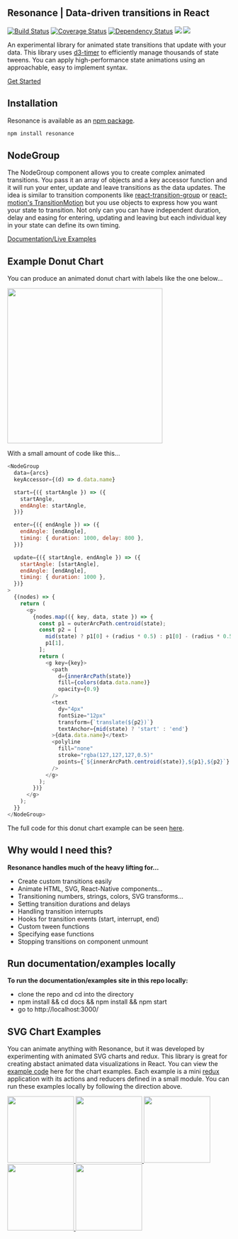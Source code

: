 ## Resonance | Data-driven transitions in React

[![Build Status](https://travis-ci.org/sghall/resonance.svg?branch=master)](https://travis-ci.org/sghall/resonance)
[![Coverage Status](https://coveralls.io/repos/github/sghall/resonance/badge.svg?branch=master)](https://coveralls.io/github/sghall/resonance?branch=master)
[![Dependency Status](https://www.versioneye.com/user/projects/58cf12fc6893fd004792c7d0/badge.svg?style=flat-square)](https://www.versioneye.com/user/projects/58cf12fc6893fd004792c7d0)
![](http://img.badgesize.io/sghall/resonance/blob/gh-pages/dist/resonance.min.js.svg?label=minified)
![](http://img.badgesize.io/sghall/resonance/blob/gh-pages/dist/resonance.js.svg?compression=gzip)

An experimental library for animated state transitions that update with your data. 
This library uses [d3-timer](https://github.com/d3/d3-timer) to efficiently manage thousands of state tweens.
You can apply high-performance state animations using an approachable, easy to implement syntax.

[Get Started](https://sghall.github.io/resonance/#/documentation/node-group)

## Installation

Resonance is available as an [npm package](https://www.npmjs.org/package/resonance).

```sh
npm install resonance
```

## NodeGroup  

The NodeGroup component allows you to create complex animated transitions.  You pass it an array of objects and a key accessor function and it will run your enter, update and leave transitions as the data updates.
The idea is similar to transition components like [react-transition-group](https://github.com/reactjs/react-transition-group) or [react-motion's TransitionMotion](https://github.com/chenglou/react-motion) but you use objects to express how you want your state to transition.
Not only can you can have independent duration, delay and easing for entering, updating and leaving but each individual key in your state can define its own timing.

[Documentation/Live Examples](https://sghall.github.io/resonance/#/documentation/node-group)


## Example Donut Chart

You can produce an animated donut chart with labels like the one below...

<a href="https://sghall.github.io/resonance/#/documentation/node-group">
  <img src="https://user-images.githubusercontent.com/4615775/26999680-7e327a18-4d54-11e7-8e86-7e4e548594ba.png" height="350px"/>
</a>

With a small amount of code like this...

```js
<NodeGroup
  data={arcs}
  keyAccessor={(d) => d.data.name}

  start={({ startAngle }) => ({
    startAngle,
    endAngle: startAngle,
  })}

  enter={({ endAngle }) => ({
    endAngle: [endAngle],
    timing: { duration: 1000, delay: 800 },
  })}

  update={({ startAngle, endAngle }) => ({
    startAngle: [startAngle],
    endAngle: [endAngle],
    timing: { duration: 1000 },
  })}
>
  {(nodes) => {
    return (
      <g>
        {nodes.map(({ key, data, state }) => {
          const p1 = outerArcPath.centroid(state);
          const p2 = [
            mid(state) ? p1[0] + (radius * 0.5) : p1[0] - (radius * 0.5),
            p1[1],
          ];
          return (
            <g key={key}>
              <path
                d={innerArcPath(state)}
                fill={colors(data.data.name)}
                opacity={0.9}
              />
              <text
                dy="4px"
                fontSize="12px"
                transform={`translate(${p2})`}
                textAnchor={mid(state) ? 'start' : 'end'}
              >{data.data.name}</text>
              <polyline
                fill="none"
                stroke="rgba(127,127,127,0.5)"
                points={`${innerArcPath.centroid(state)},${p1},${p2}`}
              />
            </g>
          );
        })}
      </g>
    );
  }}
</NodeGroup>
```
The full code for this donut chart example can be seen [here](https://sghall.github.io/resonance/#/documentation/node-group).

## Why would I need this?

**Resonance handles much of the heavy lifting for...**
* Create custom transitions easily
* Animate HTML, SVG, React-Native components...
* Transitioning numbers, strings, colors, SVG transforms...
* Setting transition durations and delays
* Handling transition interrupts
* Hooks for transition events (start, interrupt, end)
* Custom tween functions
* Specifying ease functions
* Stopping transitions on component unmount

## Run documentation/examples locally 

**To run the documentation/examples site in this repo locally:**
 - clone the repo and cd into the directory 
 - npm install && cd docs && npm install && npm start
 - go to http://localhost:3000/

## SVG Chart Examples

You can animate anything with Resonance, but it was developed by experimenting with animated SVG charts and redux.
This library is great for creating abstact animated data visualizations in React.
You can view the [example code](https://github.com/sghall/resonance/tree/master/docs/src/routes/reduxExamples) here for the chart examples.
Each example is a mini [redux](http://redux.js.org/) application with its actions and reducers defined in a small module.
You can run these examples locally by following the direction above.

<a href="https://sghall.github.io/resonance/#/redux-examples/webpack-sunburst">
  <img src="https://cloud.githubusercontent.com/assets/4615775/25240281/45acec66-25a7-11e7-9e6a-83012473b748.png" height="150px"/>
</a>
<a href="https://sghall.github.io/resonance/#/redux-examples/alluvial-chart">
  <img src="https://cloud.githubusercontent.com/assets/4615775/24084023/d736ddde-0c9f-11e7-8646-b953dd368c84.jpg" height="150px"/>
</a>
<a href="https://sghall.github.io/resonance/#/redux-examples/states-by-age">
  <img src="https://cloud.githubusercontent.com/assets/4615775/24084025/d7397e86-0c9f-11e7-90b6-9a99f056f4c9.jpg" height="150px"/>
</a>
<a href="https://sghall.github.io/resonance/#/redux-examples/packed-by-age">
  <img src="https://cloud.githubusercontent.com/assets/4615775/24084024/d7371ace-0c9f-11e7-8616-3941fd62aa55.jpg" height="150px"/>
</a>
<a href="https://sghall.github.io/resonance/#/redux-examples/stacked-area">
  <img src="https://cloud.githubusercontent.com/assets/4615775/24084030/de9ec4e2-0c9f-11e7-85d8-3be0bbc5c7d0.jpg" height="150px"/>
</a>
